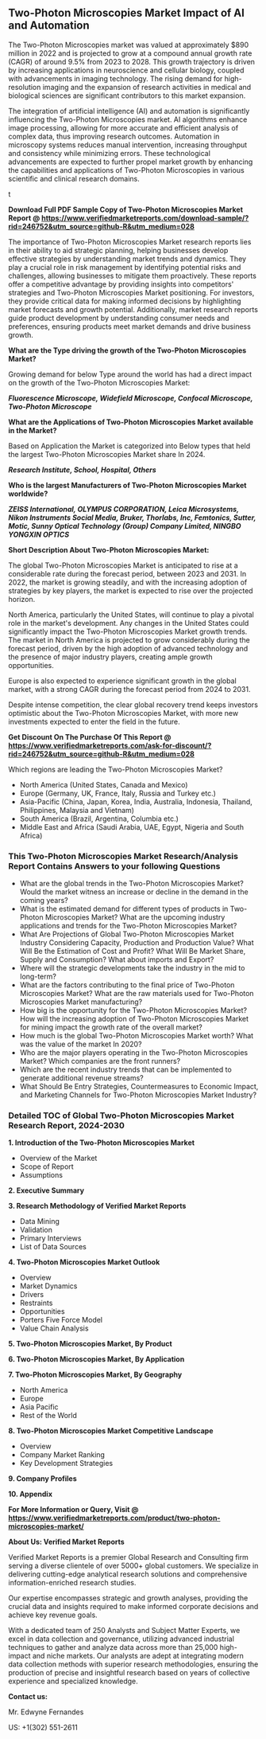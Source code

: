 <h2>Two-Photon Microscopies Market Impact of AI and Automation</h2><p>The Two-Photon Microscopies market was valued at approximately $890 million in 2022 and is projected to grow at a compound annual growth rate (CAGR) of around 9.5% from 2023 to 2028. This growth trajectory is driven by increasing applications in neuroscience and cellular biology, coupled with advancements in imaging technology. The rising demand for high-resolution imaging and the expansion of research activities in medical and biological sciences are significant contributors to this market expansion.</p><p>The integration of artificial intelligence (AI) and automation is significantly influencing the Two-Photon Microscopies market. AI algorithms enhance image processing, allowing for more accurate and efficient analysis of complex data, thus improving research outcomes. Automation in microscopy systems reduces manual intervention, increasing throughput and consistency while minimizing errors. These technological advancements are expected to further propel market growth by enhancing the capabilities and applications of Two-Photon Microscopies in various scientific and clinical research domains.</p>t</p><p id="" class=""><strong>Download Full PDF Sample Copy of Two-Photon Microscopies Market Report @ <a href="https://www.verifiedmarketreports.com/download-sample/?rid=246752&utm_source=github-R&utm_medium=028" target="_blank">https://www.verifiedmarketreports.com/download-sample/?rid=246752&utm_source=github-R&utm_medium=028</a></strong></p><p>The importance of&nbsp;Two-Photon Microscopies Market research reports lies in their ability to aid strategic planning, helping businesses develop effective strategies by understanding market trends and dynamics. They play a crucial role in risk management by identifying potential risks and challenges, allowing businesses to mitigate them proactively. These reports offer a competitive advantage by providing insights into competitors' strategies and Two-Photon Microscopies Market positioning. For investors, they provide critical data for making informed decisions by highlighting market forecasts and growth potential. Additionally, market research reports guide product development by understanding consumer needs and preferences, ensuring products meet market demands and drive business growth.</p><p><strong>What are the&nbsp;Type driving the growth of the Two-Photon Microscopies Market?</strong></p><p id="" class="">Growing demand for below Type around the world has had a direct impact on the growth of the Two-Photon Microscopies Market:</p><em><strong>Fluorescence Microscope, Widefield Microscope, Confocal Microscope, Two-Photon Microscope</strong></em></p><strong>What are the&nbsp;Applications&nbsp;of Two-Photon Microscopies Market available in the Market?</strong></p><p id="" class="">Based on Application the Market is categorized into Below types that held the largest Two-Photon Microscopies Market share In 2024.</p><em><strong>Research Institute, School, Hospital, Others</strong></em></p><strong>Who is the largest Manufacturers of Two-Photon Microscopies Market worldwide?</strong></p><p><em><strong>ZEISS International, OLYMPUS CORPORATION, Leica Microsystems, Nikon Instruments Social Media, Bruker, Thorlabs, Inc, Femtonics, Sutter, Motic, Sunny Optical Technology (Group) Company Limited, NINGBO YONGXIN OPTICS</strong></em></p><p id="" class=""><strong>Short Description About Two-Photon Microscopies Market:</strong></p><p>The global Two-Photon Microscopies Market is anticipated to rise at a considerable rate during the forecast period, between 2023 and 2031. In 2022, the market is growing steadily, and with the increasing adoption of strategies by key players, the market is expected to rise over the projected horizon.</p><p>North America, particularly the United States, will continue to play a pivotal role in the market's development. Any changes in the United States could significantly impact the Two-Photon Microscopies Market growth trends. The market in North America is projected to grow considerably during the forecast period, driven by the high adoption of advanced technology and the presence of major industry players, creating ample growth opportunities.</p><p>Europe is also expected to experience significant growth in the global market, with a strong CAGR during the forecast period from 2024 to 2031.</p><p>Despite intense competition, the clear global recovery trend keeps investors optimistic about the Two-Photon Microscopies Market, with more new investments expected to enter the field in the future.</p><p id="" class=""><strong>Get Discount On The Purchase Of This Report @ <a href="https://www.verifiedmarketreports.com/ask-for-discount/?rid=246752&utm_source=github-R&utm_medium=028" target="_blank">https://www.verifiedmarketreports.com/ask-for-discount/?rid=246752&utm_source=github-R&utm_medium=028</a></strong></p>Which regions are leading the Two-Photon Microscopies Market?</p><ul><li>North America (United States, Canada and Mexico)</li><li>Europe (Germany, UK, France, Italy, Russia and Turkey etc.)</li><li>Asia-Pacific (China, Japan, Korea, India, Australia, Indonesia, Thailand, Philippines, Malaysia and Vietnam)</li><li>South America (Brazil, Argentina, Columbia etc.)</li><li>Middle East and Africa (Saudi Arabia, UAE, Egypt, Nigeria and South Africa)</li></ul><h3 id="" class="">This Two-Photon Microscopies Market Research/Analysis Report Contains Answers to your following Questions</h3><ul><li>What are the global trends in the Two-Photon Microscopies Market? Would the market witness an increase or decline in the demand in the coming years?</li><li>What is the estimated demand for different types of products in Two-Photon Microscopies Market? What are the upcoming industry applications and trends for the Two-Photon Microscopies Market?</li><li>What Are Projections of Global Two-Photon Microscopies Market Industry Considering Capacity, Production and Production Value? What Will Be the Estimation of Cost and Profit? What Will Be Market Share, Supply and Consumption? What about imports and Export?</li><li>Where will the strategic developments take the industry in the mid to long-term?</li><li>What are the factors contributing to the final price of Two-Photon Microscopies Market? What are the raw materials used for Two-Photon Microscopies Market manufacturing?</li><li>How big is the opportunity for the Two-Photon Microscopies Market? How will the increasing adoption of Two-Photon Microscopies Market for mining impact the growth rate of the overall market?</li><li>How much is the global Two-Photon Microscopies Market worth? What was the value of the market In 2020?</li><li>Who are the major players operating in the Two-Photon Microscopies Market? Which companies are the front runners?</li><li>Which are the recent industry trends that can be implemented to generate additional revenue streams?</li><li>What Should Be Entry Strategies, Countermeasures to Economic Impact, and Marketing Channels for Two-Photon Microscopies Market Industry?</li></ul><h3 id="" class="">Detailed TOC of Global Two-Photon Microscopies Market Research Report, 2024-2030</h3><p id="" class=""><strong>1. Introduction of the Two-Photon Microscopies Market</strong></p><ul><li>Overview of the Market</li><li>Scope of Report</li><li>Assumptions</li></ul><p id="" class=""><strong>2. Executive Summary</strong></p><p id="" class=""><strong>3. Research Methodology of Verified Market Reports</strong></p><ul><li>Data Mining</li><li>Validation</li><li>Primary Interviews</li><li>List of Data Sources</li></ul><p id="" class=""><strong>4. Two-Photon Microscopies Market Outlook</strong></p><ul><li>Overview</li><li>Market Dynamics</li><li>Drivers</li><li>Restraints</li><li>Opportunities</li><li>Porters Five Force Model</li><li>Value Chain Analysis</li></ul><p id="" class=""><strong>5. Two-Photon Microscopies Market, By Product</strong></p><p id="" class=""><strong>6. Two-Photon Microscopies Market, By Application</strong></p><p id="" class=""><strong>7. Two-Photon Microscopies Market, By Geography</strong></p><ul><li>North America</li><li>Europe</li><li>Asia Pacific</li><li>Rest of the World</li></ul><p id="" class=""><strong>8. Two-Photon Microscopies Market Competitive Landscape</strong></p><ul><li>Overview</li><li>Company Market Ranking</li><li>Key Development Strategies</li></ul><p id="" class=""><strong>9. Company Profiles</strong></p><p id="" class=""><strong>10. Appendix</strong></p><p id="" class=""><strong>For More Information or Query, Visit @ <a href="https://www.verifiedmarketreports.com/product/two-photon-microscopies-market/" target="_blank">https://www.verifiedmarketreports.com/product/two-photon-microscopies-market/</a></strong></p><p id="" class=""><strong>About Us: Verified Market Reports</strong></p><p id="" class="">Verified Market Reports is a premier Global Research and Consulting firm serving a diverse clientele of over 5000+ global customers. We specialize in delivering cutting-edge analytical research solutions and comprehensive information-enriched research studies.</p><p id="" class="">Our expertise encompasses strategic and growth analyses, providing the crucial data and insights required to make informed corporate decisions and achieve key revenue goals.</p><p id="" class="">With a dedicated team of 250 Analysts and Subject Matter Experts, we excel in data collection and governance, utilizing advanced industrial techniques to gather and analyze data across more than 25,000 high-impact and niche markets. Our analysts are adept at integrating modern data collection methods with superior research methodologies, ensuring the production of precise and insightful research based on years of collective experience and specialized knowledge.</p><p id="" class=""><strong>Contact us:</strong></p><p id="" class="">Mr. Edwyne Fernandes</p><p id="" class="">US: +1(302) 551-2611</p>